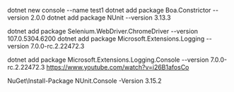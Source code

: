 dotnet new console --name test1
dotnet add package Boa.Constrictor --version 2.0.0
dotnet add package NUnit --version 3.13.3

dotnet add package Selenium.WebDriver.ChromeDriver --version 107.0.5304.6200
dotnet add package Microsoft.Extensions.Logging --version 7.0.0-rc.2.22472.3

dotnet add package Microsoft.Extensions.Logging.Console --version 7.0.0-rc.2.22472.3
https://www.youtube.com/watch?v=i26B1afosCo

NuGet\Install-Package NUnit.Console -Version 3.15.2
